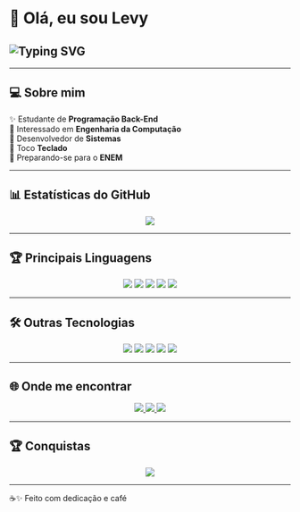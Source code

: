 # 👋 Olá, eu sou Levy

## ![Typing SVG](https://readme-typing-svg.herokuapp.com?lines=Hello+World!;Bem+vindo(a)+ao+meu+perfil;Programador+Back-End;HTML,+CSS,+PHP,+CodeIgniter,+Python;Fique+a+vontade&font=Fira+Code&size=24&color=00FF7F&center=true)

---

## 💻 Sobre mim
✨ Estudante de **Programação Back-End**  
🔎 Interessado em **Engenharia da Computação**  
📱 Desenvolvedor de **Sistemas**  
🎹 Toco **Teclado**  
🎯 Preparando-se para o **ENEM**

---

## 📊 Estatísticas do GitHub
<center>
  <img src="https://github-readme-stats.vercel.app/api?username=levyoliv&show_icons=true&theme=tokyonight&include_all_commits=true&count_private=true" />
</center>

---

## 🏆 Principais Linguagens
<center>
  <img src="https://img.shields.io/badge/HTML-💻-orange?style=for-the-badge&logo=html5&logoColor=white"/>
  <img src="https://img.shields.io/badge/CSS-🎨-blue?style=for-the-badge&logo=css3&logoColor=white"/>
  <img src="https://img.shields.io/badge/PHP-💻-violet?style=for-the-badge&logo=php&logoColor=white"/>
  <img src="https://img.shields.io/badge/CodeIgniter-🔥-red?style=for-the-badge&logo=codeigniter&logoColor=white"/>
  <img src="https://img.shields.io/badge/Python-🐍-blue?style=for-the-badge&logo=python&logoColor=white"/>
</center>

---

## 🛠️ Outras Tecnologias
<center>
  <img src="https://img.shields.io/badge/C++-💠-blue?style=for-the-badge&logo=cplusplus&logoColor=white"/>
  <img src="https://img.shields.io/badge/Java-☕-red?style=for-the-badge&logo=java&logoColor=white"/>
  <img src="https://img.shields.io/badge/MySQL-🐬-blue?style=for-the-badge&logo=mysql&logoColor=white"/>
  <img src="https://img.shields.io/badge/Bootstrap-💙-purple?style=for-the-badge&logo=bootstrap&logoColor=white"/>
  <img src="https://img.shields.io/badge/PowerPoint-📊-orange?style=for-the-badge&logo=microsoftpowerpoint&logoColor=white"/>
</center>

---

## 🌐 Onde me encontrar
<center>
  <a href="https://www.linkedin.com/in/levyoliveira" target="_blank">
    <img src="https://img.shields.io/badge/-LinkedIn-%230077B5?style=for-the-badge&logo=linkedin&logoColor=white"/>
  </a>
  <a href="https://instagram.com/levyoliv__" target="_blank">
    <img src="https://img.shields.io/badge/-Instagram-%23E4405F?style=for-the-badge&logo=instagram&logoColor=white"/>
  </a>
  <a href="mailto:levyoliveira654@gmail.com">
    <img src="https://img.shields.io/badge/-Gmail-%23EA4335?style=for-the-badge&logo=gmail&logoColor=white"/>
  </a>
</center>

---

## 🏆 Conquistas
<center>
  <img src="https://github-profile-trophy.vercel.app/?username=levyoliv&theme=tokyonight&no-frame=true" />
</center>

---

☕✨ Feito com dedicação e café
